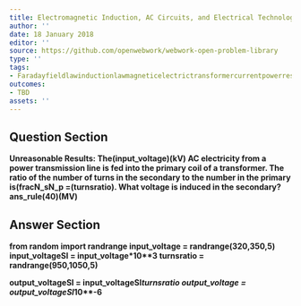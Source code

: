 ```yaml
---
title: Electromagnetic Induction, AC Circuits, and Electrical Technologies - Transformers
author: ''
date: 18 January 2018
editor: ''
source: https://github.com/openwebwork/webwork-open-problem-library
type: ''
tags:
- Faradayfieldlawinductionlawmagneticelectrictransformercurrentpowerresistor
outcomes:
- TBD
assets: ''
---
```


## Question Section 

<b>
<b>Unreasonable Results:<b> The(input_voltage)(kV) AC electricity from a power transmission line is fed into the primary coil of a transformer. The ratio of the number of turns in the secondary to the number in the primary is(fracN_sN_p =(turnsratio).
What voltage is induced in the secondary?
ans_rule(40)(MV)



## Answer Section

from random import randrange
input_voltage = randrange(320,350,5)
input_voltageSI = input_voltage*10**3
turnsratio = randrange(950,1050,5)

output_voltageSI = input_voltageSI*turnsratio
output_voltage = output_voltageSI*10**-6